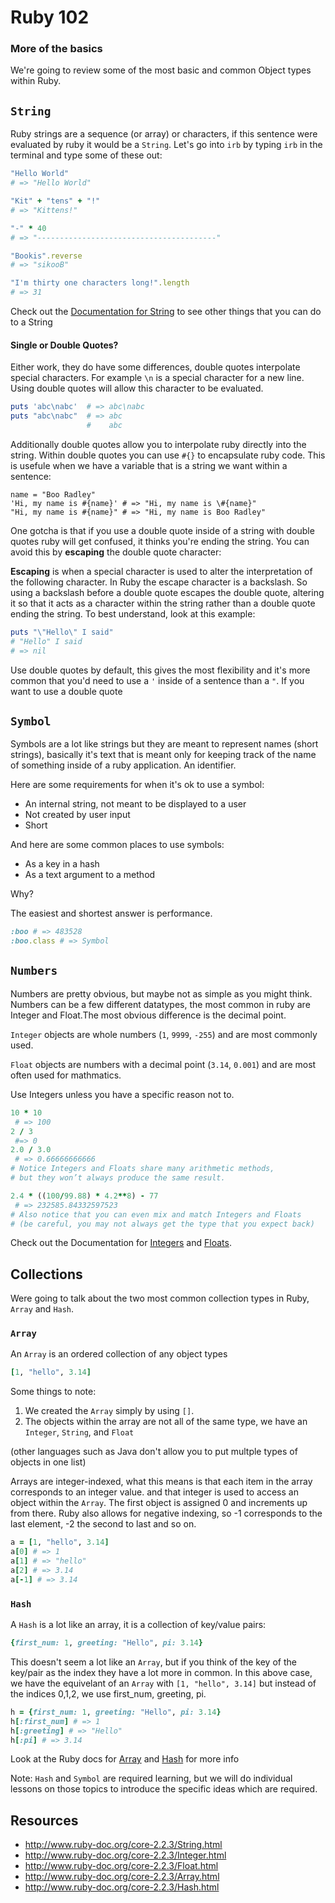 # Ruby 102
### More of the basics
We're going to review some of the most basic and common Object types within Ruby.

`String`
------
Ruby strings are a sequence (or array) or characters, if this sentence were evaluated
by ruby it would be a `String`. Let's go into `irb` by typing `irb` in the terminal and type some of these out:

```ruby
"Hello World"
# => "Hello World"

"Kit" + "tens" + "!"
# => "Kittens!"

"-" * 40
# => "----------------------------------------"

"Bookis".reverse
# => "sikooB"

"I'm thirty one characters long!".length
# => 31
```

Check out the [Documentation for String](http://www.ruby-doc.org/core-2.2.3/String.html) to see other things that you can do to a String

#### Single or Double Quotes?
Either work, they do have some differences, double quotes interpolate special characters.
For example `\n` is a special character for a new line. Using double quotes will allow this character to be evaluated.

```ruby
puts 'abc\nabc'  # => abc\nabc
puts "abc\nabc"  # => abc
                 #    abc
```

Additionally double quotes allow you to interpolate ruby directly into the string. Within double quotes you can use `#{}` to encapsulate ruby code. This is usefule when we have a variable that is a string we want within a sentence:

```
name = "Boo Radley"
'Hi, my name is #{name}' # => "Hi, my name is \#{name}"
"Hi, my name is #{name}" # => "Hi, my name is Boo Radley"
```

One gotcha is that if you use a double quote inside of a string with double quotes ruby will get confused, it thinks you're ending the string. You can avoid this by **escaping** the double quote character:

**Escaping** is when a special character is used to alter the interpretation of the following character. In Ruby the escape character is a backslash. So using a backslash before a double quote escapes the double quote, altering it so that it acts as a character within the string rather than a double quote ending the string. To best understand, look at this example:

```ruby
puts "\"Hello\" I said"
# "Hello" I said
# => nil
```

Use double quotes by default, this gives the most flexibility and it's more common that
you'd need to use a `'` inside of a sentence than a `"`. If you want to use a double quote

`Symbol`
--------
Symbols are a lot like strings but they are meant to represent names (short strings), basically it's text that is meant only for keeping track of the name of something inside of a ruby application. An identifier.

Here are some requirements for when it's ok to use a symbol:
- An internal string, not meant to be displayed to a user
- Not created by user input
- Short

And here are some common places to use symbols:
- As a key in a hash
- As a text argument to a method

Why?

The easiest and shortest answer is performance.

```ruby
:boo # => 483528
:boo.class # => Symbol
```

`Numbers`
--------
Numbers are pretty obvious, but maybe not as simple as you might think. Numbers can be a few different datatypes, the most common in ruby are Integer and Float.The most obvious difference is the decimal point.

`Integer` objects are whole numbers (`1`, `9999`, `-255`) and are most commonly used.

`Float` objects are numbers with a decimal point (`3.14`, `0.001`) and are most often used for mathmatics.

Use Integers unless you have a specific reason not to.

```ruby
10 * 10
 # => 100
2 / 3
 #=> 0
2.0 / 3.0
 # => 0.66666666666
# Notice Integers and Floats share many arithmetic methods,
# but they won’t always produce the same result.

2.4 * ((100/99.88) * 4.2**8) - 77
 # => 232585.84332597523
# Also notice that you can even mix and match Integers and Floats
# (be careful, you may not always get the type that you expect back)
```

Check out the Documentation for [Integers](http://www.ruby-doc.org/core-2.2.3/Integer.html) and [Floats](http://www.ruby-doc.org/core-2.2.3/Float.html).

Collections
-----------
Were going to talk about the two most common collection types in Ruby, `Array` and `Hash`.

### `Array`

An `Array` is an ordered collection of any object types

```ruby
[1, "hello", 3.14]
```

Some things to note:

1. We created the `Array` simply by using `[]`.
2. The objects within the array are not all of the same type, we have an `Integer`, `String`, and `Float`

(other languages such as Java don't allow you to put multple types of objects in one list)

Arrays are integer-indexed, what this means is that each item in the array corresponds to an integer
value. and that integer is used to access an object within the `Array`. The first object is assigned
0 and increments up from there. Ruby also allows for negative indexing, so -1 corresponds to the
last element, -2 the second to last and so on.

```ruby
a = [1, "hello", 3.14]
a[0] # => 1
a[1] # => "hello"
a[2] # => 3.14
a[-1] # => 3.14
```

### `Hash`

A `Hash` is a lot like an array, it is a collection of key/value pairs:

```ruby
{first_num: 1, greeting: "Hello", pi: 3.14}
```

This doesn't seem a lot like an `Array`, but if you think of the key of the key/pair as the index
they have a lot more in common. In this above case, we have the equivelant of an `Array` with `[1, "hello", 3.14]`
but instead of the indices 0,1,2, we use first_num, greeting, pi.

```ruby
h = {first_num: 1, greeting: "Hello", pi: 3.14}
h[:first_num] # => 1
h[:greeting] # => "Hello"
h[:pi] # => 3.14

```

Look at the Ruby docs for [Array](http://www.ruby-doc.org/core-2.2.3/Array.html) and [Hash](http://www.ruby-doc.org/core-2.2.3/Hash.html) for more info

Note: `Hash` and `Symbol` are required learning, but we will do individual lessons on those topics to introduce the specific ideas which are required.

Resources
---------
- http://www.ruby-doc.org/core-2.2.3/String.html
- http://www.ruby-doc.org/core-2.2.3/Integer.html
- http://www.ruby-doc.org/core-2.2.3/Float.html
- http://www.ruby-doc.org/core-2.2.3/Array.html
- http://www.ruby-doc.org/core-2.2.3/Hash.html
